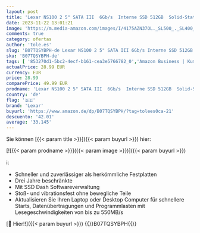 ```yaml
---
layout: post
title: 'Lexar NS100 2 5" SATA III  6Gb/s  Interne SSD 512GB  Solid-State-Laufwerk  Bis zu 550 MB/s Lesen  für Laptop  Desktop-Computer/PC  LNS100-512AMZN '
date: 2023-11-22 13:01:21
image: 'https://m.media-amazon.com/images/I/4175AZN37OL._SL500_._SL400_.jpg'
comments: true
category: ofertas
author: 'tole.es'
slug: 'B07TQSYBPH-de Lexar NS100 2 5" SATA III 6Gb/s Interne SSD 512GB Solid-...'
sku: 'B07TQSYBPH-de'
tags: [ '853270d1-5bc2-4ecf-b161-cea3e5766782_0','Amazon Business | Kumulative Rabatte','Arborist Merchandising Root','Computer & Zubehör','Computer & Zubehör: Produkte mit Umwelt-Label','Custom Stores','Datenspeicher','IT-Zubehör','Interne SSD','Interne Solid State Drives','Interne Speichermedien','Interner Speicher','Komponenten','Mengenrabatte auf ausgewählte Produkte','PC-Gaming','Self Service','Special Features Stores','Stores','Top-Auswahl in Kumulative Rabatte','a4cbee59-f823-40fe-831a-7de64f655f6f_0','a4cbee59-f823-40fe-831a-7de64f655f6f_1301','a4cbee59-f823-40fe-831a-7de64f655f6f_4701','e26659c6-d1cd-45cb-800b-2f9b432b8572_0','e26659c6-d1cd-45cb-800b-2f9b432b8572_6001','e26659c6-d1cd-45cb-800b-2f9b432b8572_8801','lexar','🇩🇪', ]
actualPrice: 28.99 EUR
currency: EUR
price: 28.99
comparePrice: 49.99 EUR
prodname: 'Lexar NS100 2 5" SATA III  6Gb/s  Interne SSD 512GB  Solid-State-Laufwerk  Bis zu 550 MB/s Lesen  für Laptop  Desktop-Computer/PC  LNS100-512AMZN '
country: 'de'
flag: '🇩🇪'
brand: 'Lexar'
buyurl: 'https://www.amazon.de/dp/B07TQSYBPH/?tag=tolees0ca-21'
descuento: '42.01'
average: '33.145'
---
```


Sie können [{{< param title >}}]({{< param buyurl >}}) hier:

[![{{< param prodname >}}]({{< param image >}})]({{< param buyurl >}})

ℹ️:

- Schneller und zuverlässiger als herkömmliche Festplatten
- Drei Jahre beschränkte
- Mit SSD Dash Softwareverwaltung
- Stoß- und vibrationsfest ohne bewegliche Teile
- Aktualisieren Sie Ihren Laptop oder Desktop Computer für schnellere Starts, Datenübertragungen und Programmlasten mit Lesegeschwindigkeiten von bis zu 550MB/s

[🛒 Hier!!]({{< param buyurl >}})
{{<world>}}B07TQSYBPH{{</world>}}

